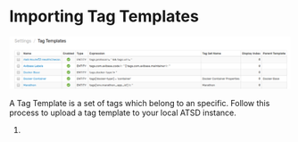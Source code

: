 # Importing Tag Templates

![](images/tag-templates.png)

A Tag Template is a set of tags which belong to an specific. Follow this process to upload a tag template to your local ATSD instance.

1. 
